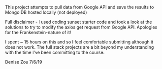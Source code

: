 This project attempts to pull data from Google API and save the results to Mongo DB hosted locally (not deployed)

Full disclaimer - I used coding sunset starter code and took a look at the solutions to try to modify the axios get request from Google API. Apologies for the Frankenstein-nature of it!

I spent ~ 15 hours on this and so I feel comfortable submitting although it does not work. The full stack projects are a bit beyond my understanding with the time I've been committing to the course.

Denise Zou 7/6/19
